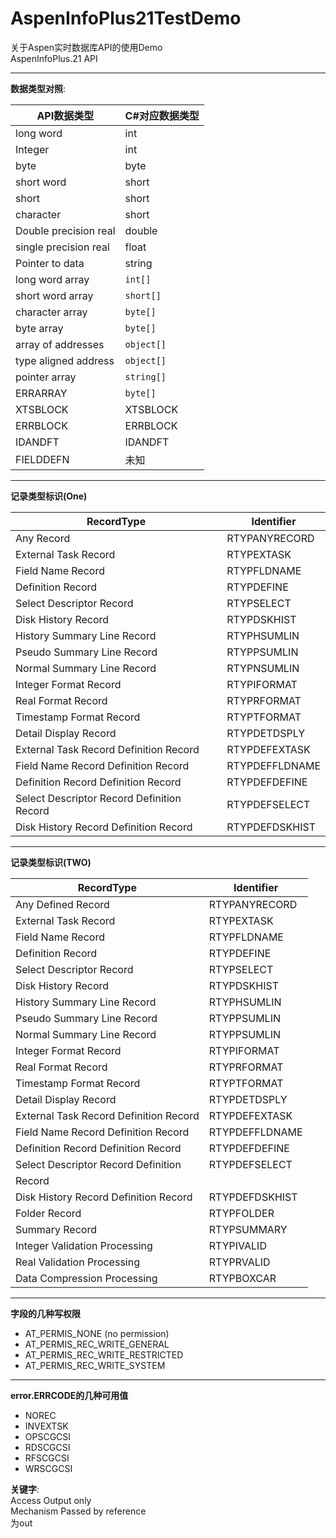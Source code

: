 # AspenInfoPlus21TestDemo #
关于Aspen实时数据库API的使用Demo  
AspenInfoPlus.21 API  
***
**数据类型对照**:

|API数据类型|C#对应数据类型|
|----------|------------|
|long word             | int  |
|Integer               | int  |
|byte                  | byte  |
|short word            | short|
|short                 | short|
|character             | short|
|Double precision real | double  |
|single precision real | float|
|Pointer to data       | string  |
|long word array       | `int[]`  |
|short word array      | `short[]` |
|character array       | `byte[]`|
|byte array            | `byte[]`|
|array of addresses    | `object[]`|
|type aligned address  | `object[]`|
|pointer array		   | `string[]`|
|ERRARRAY              | `byte[]`|
|XTSBLOCK			   |XTSBLOCK|
|ERRBLOCK              | ERRBLOCK  |
|IDANDFT               | IDANDFT  |
|FIELDDEFN|未知|

***
**记录类型标识(One)**

|RecordType|Identifier|
|----------|----------|
|Any Record  |RTYPANYRECORD |
|External Task Record  |RTYPEXTASK |
|Field Name Record  |RTYPFLDNAME |
|Definition Record  |RTYPDEFINE |
|Select Descriptor Record  |RTYPSELECT |
|Disk History Record  |RTYPDSKHIST |
|History Summary Line Record  |RTYPHSUMLIN |
|Pseudo Summary Line Record  |RTYPPSUMLIN |
|Normal Summary Line Record  |RTYPNSUMLIN |
|Integer Format Record  |RTYPIFORMAT |
|Real Format Record  |RTYPRFORMAT |
|Timestamp Format Record  |RTYPTFORMAT |
|Detail Display Record  |RTYPDETDSPLY |
|External Task Record  Definition Record  |RTYPDEFEXTASK |
|Field Name Record Definition Record  |RTYPDEFFLDNAME |
|Definition Record Definition Record  |RTYPDEFDEFINE |
|Select Descriptor Record Definition Record |RTYPDEFSELECT |
|Disk History Record Definition Record  |RTYPDEFDSKHIST |
***

**记录类型标识(TWO)**

|RecordType|Identifier|
|----------|----------|
|Any Defined Record  |RTYPANYRECORD |
|External Task Record  |RTYPEXTASK |
|Field Name Record  |RTYPFLDNAME |
|Definition Record  |RTYPDEFINE |
|Select Descriptor Record  |RTYPSELECT |
|Disk History Record  |RTYPDSKHIST |
|History Summary Line Record  |RTYPHSUMLIN |
|Pseudo Summary Line Record  |RTYPPSUMLIN |
|Normal Summary Line Record  |RTYPPSUMLIN |
|Integer Format Record |RTYPIFORMAT |
|Real Format Record  |RTYPRFORMAT |
|Timestamp Format Record  |RTYPTFORMAT |
|Detail Display Record  |RTYPDETDSPLY |
|External Task Record  Definition Record   |RTYPDEFEXTASK |
|Field Name Record Definition Record |RTYPDEFFLDNAME |
|Definition Record Definition Record  |RTYPDEFDEFINE |
|Select Descriptor Record Definition |RTYPDEFSELECT |
|Record | |
|Disk History Record Definition Record  |RTYPDEFDSKHIST |
|Folder Record |RTYPFOLDER |
|Summary Record  |RTYPSUMMARY |
|Integer Validation Processing  |RTYPIVALID |
|Real Validation Processing  |RTYPRVALID |
|Data Compression Processing  |RTYPBOXCAR |
***

**字段的几种写权限**  
* AT_PERMIS_NONE  (no permission) 
* AT_PERMIS_REC_WRITE_GENERAL 
* AT_PERMIS_REC_WRITE_RESTRICTED 
* AT_PERMIS_REC_WRITE_SYSTEM 
***

**error.ERRCODE的几种可用值**  
* NOREC 
* INVEXTSK 
* OPSCGCSI 
* RDSCGCSI 
* RFSCGCSI 
* WRSCGCSI

**关键字**:  
Access Output only   
Mechanism  Passed by reference  
为out
